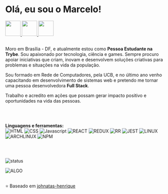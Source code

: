 # Olá, eu sou o Marcelo!
<a href="https://github.com/marcelo-adriano" target="_blank">
  <img src="https://cdn.iconscout.com/icon/free/png-256/github-108-438008.png" width="48px" height="48px">
</a> 
<a href="https://www.instagram.com/euz900/" target="_blank">
  <img src="https://cdn.icon-icons.com/icons2/1211/PNG/512/1491579602-yumminkysocialmedia36_83067.png" width="48px" height="48px">
</a> 
<a href="https://www.linkedin.com/in/marcelo-gomes-adriano/" target="_blank">
  <img src="https://i.ibb.co/Kx2GSrT/linkedin.png" width="48px" height="48px">
</a>

</br>

## 

Moro em Brasília - DF, e atualmente estou como **Pessoa Estudante na Trybe**.
Sou apaixonado por tecnologia, ciência e games. Sempre procuro apoiar iniciativas que criam, inovam e desenvolvem soluções criativas para problemas e situações na vida da população.

Sou formado em Rede de Computadores, pela UCB, e no último ano venho capacitando em desenvolvimento de sistemas web e pretendo me tornar uma pessoa desenvolvedora **Full Stack**.

Trabalho e acredito em ações que possam gerar impacto positivo e oportunidades na vida das pessoas.

</br>

## 

**Linguagens e ferramentas:**  
![HTML](https://img.shields.io/badge/HTML5-E34F26?style=for-the-badge&logo=html5&logoColor=white)
![CSS](https://img.shields.io/badge/CSS3-1572B6?style=for-the-badge&logo=css3&logoColor=white)
![Javascript](https://img.shields.io/badge/JavaScript-323330?style=for-the-badge&logo=javascript&logoColor=F7DF1E)
![REACT](https://img.shields.io/badge/React-20232A?style=for-the-badge&logo=react&logoColor=61DAFB)
![REDUX](https://img.shields.io/badge/Redux-593D88?style=for-the-badge&logo=redux&logoColor=white)
![RR](https://img.shields.io/badge/React_Router-CA4245?style=for-the-badge&logo=react-router&logoColor=white)
![JEST](https://img.shields.io/badge/Jest-C21325?style=for-the-badge&logo=jest&logoColor=white)
![LINUX](https://img.shields.io/badge/Linux-FCC624?style=for-the-badge&logo=linux&logoColor=black)
![ARCHLINUX](https://img.shields.io/badge/Arch_Linux-1793D1?style=for-the-badge&logo=arch-linux&logoColor=white)
![NPM](https://img.shields.io/badge/npm-CB3837?style=for-the-badge&logo=npm&logoColor=white)



</br>

## 

![status](https://github-readme-stats.vercel.app/api?username=marcelo-adriano&count_private=true&show_icons=true&theme=dark&icon_color=268bd2&title_color=268bd2)

![ALGO](https://github-readme-stats.vercel.app/api/top-langs/?username=marcelo-adriano&layout=compact&theme=dark&title_color=268bd2)
</br>

## 

⭐️ Baseado em [johnatas-henrique](https://github.com/johnatas-henrique)
